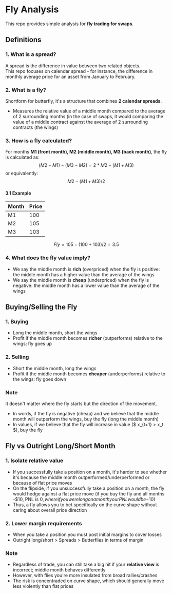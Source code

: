 # Fly Analysis
This repo provides simple analysis for **fly trading for swaps**.

## Definitions
### 1. What is a spread?
A spread is the difference in value between two related objects.<br>
This repo focuses on calendar spread - for instance, the difference in monthly average price for an asset from January to February.
### 2. What is a fly?
Shortform for butterfly, it's a structure that combines **2 calendar spreads**.
- Measures the relative value of a middle month compared to the average of 2 surrounding months (in the case of swaps, it would comparing the value of a middle contract against the average of 2 surrounding contracts (the wings)
### 3. How is a fly calculated?
For months **M1 (front month), M2 (middle month), M3 (back month)**, the fly is calculated as:
$$
(M2 - M1) - (M3 - M2) =
2 * M2 - (M1 + M3)
$$
or equivalently:
$$
M2 - (M1 + M3) / 2
$$

#### 3.1 Example

| Month | Price |
|-------|-------|
| M1    | 100   |
| M2    | 105   |
| M3    | 103   |

$$
Fly = 105 - (100 + 103) / 2 = 3.5
$$ 

### 4. What does the fly value imply?
- We say the middle month is **rich** (overpriced) when the fly is positive: the middle month has a higher value than the average of the wings
- We say the middle month is **cheap** (underpriced) when the fly is negative: the middle month has a lower value than the average of the wings

## Buying/Selling the Fly
### 1. Buying
- Long the middle month, short the wings
- Profit if the middle month becomes **richer** (outperforms) relative to the wings: fly goes up
### 2. Selling
- Short the middle month, long the wings
- Profit if the middle month becomes **cheaper** (underperforms) relative to the wings: fly goes down
### Note
It doesn't matter where the fly starts but the direction of the movement.
- In words, if the fly is negative (cheap) and we believe that the middle month will outperform the wings, buy the fly (long the middle month)
- In values, if we believe that the fly will increase in value ($ x_{t+1} > x_t $), buy the fly

## Fly vs Outright Long/Short Month
### 1. Isolate relative value
- If you successfully take a position on a month, it's harder to see whether it's because the middle month outperformed/underperformed or because of flat price moves
- On the flipside, if you unsuccessfully take a position on a month, the fly would hedge against a flat price move (if you buy the fly and all months -$10, PNL is $0, where if you were long on a month your PNL would be -$10)
- Thus, a fly allows you to bet specifically on the curve shape without caring about overall price direction
### 2. Lower margin requirements
- When you take a position you must post initial margins to cover losses
- Outright long/short > Spreads > Butterflies in terms of margin
### Note
- Regardless of trade, you can still take a big hit if your **relative view** is incorrect; middle month behaves differently
- However, with flies you're more insulated from broad rallies/crashes
- The risk is concentraded on curve shape, which should generally move less violently than flat prices
